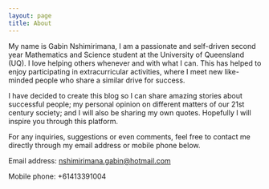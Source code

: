 ```yaml
---
layout: page
title: About
---
```


My name is Gabin Nshimirimana, I am a passionate and self-driven second year Mathematics and Science student at the University of Queensland (UQ). I love helping others whenever and with what I can. This has helped to enjoy participating in extracurricular activities, where I meet new like-minded people who share a similar drive for success.

I have decided to create this blog so I can share amazing stories about successful people; my personal opinion on different matters of our 21st century society; and I will also be sharing my own quotes. Hopefully I will inspire you through this platform.

For any inquiries, suggestions or even comments, feel free to contact me directly through my email address or mobile phone below.

Email address: nshimirimana.gabin@hotmail.com

Mobile phone: +61413391004

